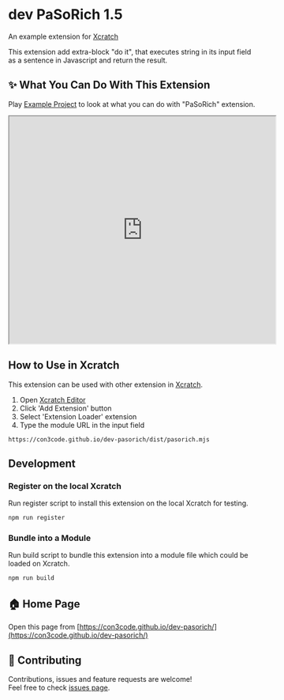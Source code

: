 # dev PaSoRich 1.5
An example extension for [Xcratch](https://xcratch.github.io/)

This extension add extra-block "do it", that executes string in its input field as a sentence in Javascript and return the result.


## ✨ What You Can Do With This Extension

Play [Example Project](https://xcratch.github.io/editor/#https://con3code.github.io/dev-pasorich/projects/example.sb3) to look at what you can do with "PaSoRich" extension. 
<iframe src="https://xcratch.github.io/editor/player#https://con3code.github.io/dev-pasorich/projects/example.sb3" width="540px" height="460px"></iframe>


## How to Use in Xcratch

This extension can be used with other extension in [Xcratch](https://xcratch.github.io/). 
1. Open [Xcratch Editor](https://xcratch.github.io/editor)
2. Click 'Add Extension' button
3. Select 'Extension Loader' extension
4. Type the module URL in the input field 
```
https://con3code.github.io/dev-pasorich/dist/pasorich.mjs
```

## Development

### Register on the local Xcratch

Run register script to install this extension on the local Xcratch for testing.

```sh
npm run register
```

### Bundle into a Module

Run build script to bundle this extension into a module file which could be loaded on Xcratch.

```sh
npm run build
```

## 🏠 Home Page

Open this page from [https://con3code.github.io/dev-pasorich/](https://con3code.github.io/dev-pasorich/)


## 🤝 Contributing

Contributions, issues and feature requests are welcome!<br />Feel free to check [issues page](https://github.com/con3code/dev-pasorich/issues). 
